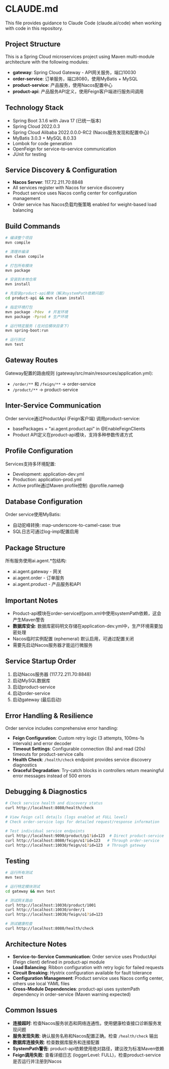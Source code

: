 # CLAUDE.md

This file provides guidance to Claude Code (claude.ai/code) when working with code in this repository.

## Project Structure

This is a Spring Cloud microservices project using Maven multi-module architecture with the following modules:

- **gateway**: Spring Cloud Gateway - API网关服务，端口10030
- **order-service**: 订单服务，端口8080，使用MyBatis + MySQL
- **product-service**: 产品服务，使用Nacos配置中心
- **product-api**: 产品服务API定义，使用Feign客户端进行服务间调用

## Technology Stack

- Spring Boot 3.1.6 with Java 17 (已统一版本)
- Spring Cloud 2022.0.3
- Spring Cloud Alibaba 2022.0.0.0-RC2 (Nacos服务发现和配置中心)
- MyBatis 3.0.3 + MySQL 8.0.33
- Lombok for code generation
- OpenFeign for service-to-service communication
- JUnit for testing

## Service Discovery & Configuration

- **Nacos Server**: 117.72.211.70:8848
- All services register with Nacos for service discovery
- Product service uses Nacos config center for configuration management
- Order service has Nacos负载均衡策略 enabled for weight-based load balancing

## Build Commands

```bash
# 编译整个项目
mvn compile

# 清理并编译
mvn clean compile

# 打包所有模块
mvn package

# 安装到本地仓库
mvn install

# 先安装product-api模块（解决systemPath依赖问题）
cd product-api && mvn clean install

# 指定环境打包
mvn package -Pdev  # 开发环境
mvn package -Pprod # 生产环境

# 运行特定服务 (在对应模块目录下)
mvn spring-boot:run

# 运行测试
mvn test
```

## Gateway Routes

Gateway配置的路由规则 (gateway/src/main/resources/application.yml):
- `/order/**` 和 `/feign/**` -> order-service
- `/product/**` -> product-service

## Inter-Service Communication

Order service通过ProductApi (Feign客户端) 调用product-service:
- basePackages = "ai.agent.product.api" in @EnableFeignClients
- Product API定义在product-api模块，支持多种参数传递方式

## Profile Configuration

Services支持多环境配置:
- Development: application-dev.yml
- Production: application-prod.yml
- Active profile通过Maven profile控制: @profile.name@

## Database Configuration

Order service使用MyBatis:
- 自动驼峰转换: map-underscore-to-camel-case: true
- SQL日志可通过log-impl配置启用

## Package Structure

所有服务使用ai.agent.*包结构:
- ai.agent.gateway - 网关
- ai.agent.order - 订单服务
- ai.agent.product - 产品服务和API

## Important Notes

- Product-api模块在order-service的pom.xml中使用systemPath依赖，这会产生Maven警告
- **数据库安全**: 数据库密码明文存储在application-dev.yml中，生产环境需要加密处理
- Nacos临时实例配置 (ephemeral) 默认启用，可通过配置关闭
- 需要先启动Nacos服务器才能运行微服务

## Service Startup Order

1. 启动Nacos服务器 (117.72.211.70:8848)
2. 启动MySQL数据库
3. 启动product-service
4. 启动order-service
5. 启动gateway (最后启动)

## Error Handling & Resilience

Order service includes comprehensive error handling:
- **Feign Configuration**: Custom retry logic (3 attempts, 100ms-1s intervals) and error decoder
- **Timeout Settings**: Configurable connection (8s) and read (20s) timeouts for product-service calls
- **Health Check**: `/health/check` endpoint provides service discovery diagnostics
- **Graceful Degradation**: Try-catch blocks in controllers return meaningful error messages instead of 500 errors

## Debugging & Diagnostics

```bash
# Check service health and discovery status
curl http://localhost:8080/health/check

# View Feign call details (logs enabled at FULL level)
# Check order-service logs for detailed request/response information

# Test individual service endpoints
curl http://localhost:9090/product/p1?id=123  # Direct product-service
curl http://localhost:8080/feign/o1?id=123   # Through order-service
curl http://localhost:10030/feign/o1?id=123  # Through gateway
```

## Testing

```bash
# 运行所有测试
mvn test

# 运行特定模块测试
cd gateway && mvn test

# 测试网关路由
curl http://localhost:10030/product/1001
curl http://localhost:10030/order/1
curl http://localhost:10030/feign/o1?id=123

# 测试健康检查
curl http://localhost:8080/health/check
```

## Architecture Notes

- **Service-to-Service Communication**: Order service uses ProductApi (Feign client) defined in product-api module
- **Load Balancing**: Ribbon configuration with retry logic for failed requests
- **Circuit Breaking**: Hystrix configuration available for fault tolerance
- **Configuration Management**: Product service uses Nacos config center, others use local YAML files
- **Cross-Module Dependencies**: product-api uses systemPath dependency in order-service (Maven warning expected)

## Common Issues

- **连接超时**: 检查Nacos服务状态和网络连通性。使用健康检查接口诊断服务发现问题
- **服务发现失败**: 确认服务名称和Nacos配置正确。检查 `/health/check` 输出
- **数据库连接失败**: 检查数据库服务和连接配置
- **SystemPath警告**: product-api依赖使用绝对路径，建议改为标准Maven依赖
- **Feign调用失败**: 查看详细日志 (loggerLevel: FULL)，检查product-service是否运行并注册到Nacos